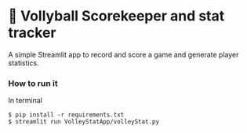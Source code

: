 # 🏐 Vollyball Scorekeeper and stat tracker

A simple Streamlit app to record and score a game and generate player statistics. 

### How to run it 

In terminal
   ```
   $ pip install -r requirements.txt
   $ streamlit run VolleyStatApp/volleyStat.py
   ```
